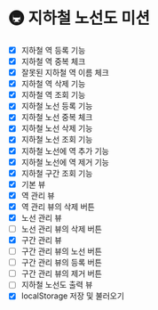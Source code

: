 # 🚇 지하철 노선도 미션
- [x] 지하철 역 등록 기능
- [x] 지하철 역 중복 체크
- [x] 잘못된 지하철 역 이름 체크
- [x] 지하철 역 삭제 기능
- [x] 지하철 역 조회 기능
- [x] 지하철 노선 등록 기능
- [x] 지하철 노선 중복 체크
- [x] 지하철 노선 삭제 기능
- [x] 지하철 노선 조회 기능
- [x] 지하철 노선에 역 추가 기능
- [x] 지하철 노선에 역 제거 기능
- [x] 지하철 구간 조회 기능
- [x] 기본 뷰
- [x] 역 관리 뷰
- [x] 역 관리 뷰의 삭제 버튼
- [x] 노선 관리 뷰
- [ ] 노선 관리 뷰의 삭제 버튼
- [x] 구간 관리 뷰
- [ ] 구간 관리 뷰의 노선 버튼
- [ ] 구간 관리 뷰의 등록 버튼
- [ ] 구간 관리 뷰의 제거 버튼
- [ ] 지하철 노선도 출력 뷰
- [x] localStorage 저장 및 불러오기
